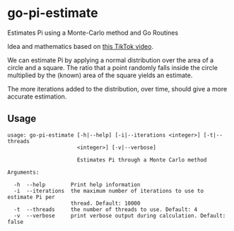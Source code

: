 # go-pi-estimate

Estimates Pi using a Monte-Carlo method and Go Routines

Idea and mathematics based on [this TikTok video](https://www.tiktok.com/foryou?_r=1&_t=8RwOVSKaLIU&feed_mode=v1&is_from_webapp=v1&item_id=7086552077370985770#/@mathletters/video/7086552077370985770).

We can estimate Pi by applying a normal distribution over the area of a circle and a square. The ratio that a point randomly falls inside the circle multiplied by the (known) area of the square yields an estimate.

The more iterations added to the distribution, over time, should give a more accurate estimation.

## Usage

```
usage: go-pi-estimate [-h|--help] [-i|--iterations <integer>] [-t|--threads
                      <integer>] [-v|--verbose]

                      Estimates Pi through a Monte Carlo method

Arguments:

  -h  --help        Print help information
  -i  --iterations  the maximum number of iterations to use to estimate Pi per
                    thread. Default: 10000
  -t  --threads     the number of threads to use. Default: 4
  -v  --verbose     print verbose output during calculation. Default: false
```
